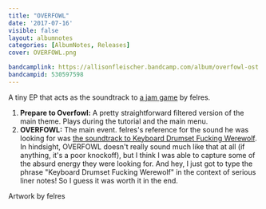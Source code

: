 ```yaml
---
title: "OVERFOWL"
date: '2017-07-16'
visible: false
layout: albumnotes
categories: [AlbumNotes, Releases]
cover: OVERFOWL.png

bandcamplink: https://allisonfleischer.bandcamp.com/album/overfowl-ost
bandcampid: 530597598
---
```

A tiny EP that acts as the soundtrack to [a jam game](https://felres.itch.io/overfowl) by felres.

1. **Prepare to Overfowl:** A pretty straightforward filtered version of the main theme. Plays during the tutorial and the main menu.
2. **OVERFOWL:** The main event. felres's reference for the sound he was looking for was [the soundtrack to Keyboard Drumset Fucking Werewolf](https://fwamusic.bandcamp.com/track/ii-keep-my-adresse-to-yourself-cause-we-need-secrets). In hindsight, OVERFOWL doesn't really sound much like that at all (if anything, it's a poor knockoff), but I think I was able to capture some of the absurd energy they were looking for. And hey, I just got to type the phrase "Keyboard Drumset Fucking Werewolf" in the context of serious liner notes! So I guess it was worth it in the end.

Artwork by felres
